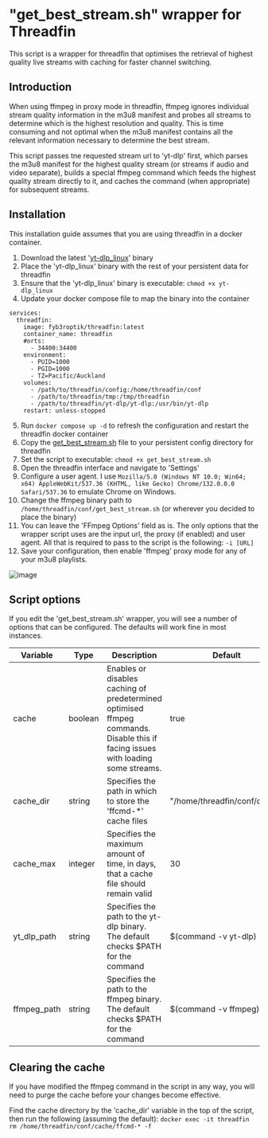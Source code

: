 # "get_best_stream.sh" wrapper for Threadfin

This script is a wrapper for threadfin that optimises the retrieval of highest quality live streams with caching for faster channel switching.

## Introduction

When using ffmpeg in proxy mode in threadfin, ffmpeg ignores individual stream quality information in the m3u8 manifest and probes all streams to determine which is the highest resolution and quality. This is time consuming and not optimal when the m3u8 manifest contains all the relevant information necessary to determine the best stream.

This script passes tne requested stream url to 'yt-dlp' first, which parses the m3u8 manifest for the highest quality stream (or streams if audio and video separate), builds a special ffmpeg command which feeds the highest quality stream directly to it, and caches the command (when appropriate) for subsequent streams.

## Installation

This installation guide assumes that you are using threadfin in a docker container.

1. Download the latest '[yt-dlp_linux](https://github.com/yt-dlp/yt-dlp/releases)' binary
2. Place the 'yt-dlp_linux' binary with the rest of your persistent data for threadfin
3. Ensure that the 'yt-dlp_linux' binary is executable: ```chmod +x yt-dlp_linux```
4. Update your docker compose file to map the binary into the container

```
services:
  threadfin:
    image: fyb3roptik/threadfin:latest
    container_name: threadfin
    #orts:
      - 34400:34400
    environment:
      - PUID=1000
      - PGID=1000
      - TZ=Pacific/Auckland
    volumes:
      - /path/to/threadfin/config:/home/threadfin/conf
      - /path/to/threadfin/tmp:/tmp/threadfin
      - /path/to/threadfin/yt-dlp/yt-dlp:/usr/bin/yt-dlp
    restart: unless-stopped
```

5. Run ```docker compose up -d``` to refresh the configuration and restart the threadfin docker container
6. Copy the [get_best_stream.sh](get_best_stream.sh) file to your persistent config directory for threadfin
7. Set the script to executable: ```chmod +x get_best_stream.sh```
8. Open the threadfin interface and navigate to 'Settings'
9. Configure a user agent. I use ```Mozilla/5.0 (Windows NT 10.0; Win64; x64) AppleWebKit/537.36 (KHTML, like Gecko) Chrome/132.0.0.0 Safari/537.36``` to emulate Chrome on Windows.
10. Change the ffmpeg binary path to ```/home/threadfin/conf/get_best_stream.sh``` (or wherever you decided to place the binary)
11. You can leave the 'FFmpeg Options' field as is. The only options that the wrapper script uses are the input url, the proxy (if enabled) and user agent. All that is required to pass to the script is the following: ```-i [URL]```
12. Save your configuration, then enable 'ffmpeg' proxy mode for any of your m3u8 playlists.

![image](https://github.com/user-attachments/assets/a664adad-1c65-4bd8-a711-b916a84b581a)

## Script options

If you edit the 'get_best_stream.sh' wrapper, you will see a number of options that can be configured. The defaults will work fine in most instances.

| Variable | Type | Description | Default |
| --- | --- | --- | --- | 
| cache | boolean | Enables or disables caching of predetermined optimised ffmpeg commands. Disable this if facing issues with loading some streams. | true |
| cache_dir | string | Specifies the path in which to store the 'ffcmd-*' cache files | "/home/threadfin/conf/cache" |
| cache_max | integer | Specifies the maximum amount of time, in days, that a cache file should remain valid | 30 |
| yt_dlp_path | string | Specifies the path to the yt-dlp binary. The default checks $PATH for the command | $(command -v yt-dlp) |
| ffmpeg_path | string | Specifies the path to the ffmpeg binary. The default checks $PATH for the command | $(command -v ffmpeg) |

## Clearing the cache

If you have modified the ffmpeg command in the script in any way, you will need to purge the cache before your changes become effective.

Find the cache directory by the 'cache_dir' variable in the top of the script, then run the following (assuming the default): ```docker exec -it threadfin rm /home/threadfin/conf/cache/ffcmd-* -f```
